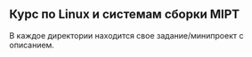 ## Курс по Linux и системам сборки MIPT

В каждое директории находится свое задание/минипроект с описанием.
